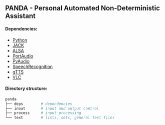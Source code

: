 ## PANDA - Personal Automated Non-Deterministic Assistant

#### Dependencies:
* [Python](https://www.python.org)
* [JACK](https://launchpad.net/ubuntu/+source/jackd2)
* [ALSA](https://packages.debian.org/pt/sid/libasound2-dev)
* [PortAudio](http://portaudio.com/download.html)
* [PyAudio](https://people.csail.mit.edu/hubert/pyaudio/)
* [SpeechRecognition](https://pypi.python.org/pypi/SpeechRecognition)
* [gTTS](https://pypi.python.org/pypi/gTTS)
* [VLC](https://wiki.videolan.org/Python_bindings)

#### Directory structure:
``` python
panda
├── deps        # dependencies
├── inout       # input and output control
├── process     # input processing
└── text        # lists, sets, general text files
```
